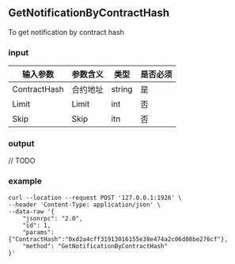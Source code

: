 ## GetNotificationByContractHash

To get notification by contract hash

### input

| 输入参数         | 参数含义       | 类型    | 是否必须  |
| ---------------- | -------------- | ------- |------   |
| ContractHash    | 合约地址       | string  | 是|
| Limit     | Limit         | int  |否  |
| Skip |Skip | itn |否 |

### output

// TODO

### example
```
curl --location --request POST '127.0.0.1:1926' \
--header 'Content-Type: application/json' \
--data-raw '{
    "jsonrpc": "2.0",
    "id": 1,
    "params": {"ContractHash":"0xd2a4cff31913016155e38e474a2c06d08be276cf"},
    "method": "GetNotificationByContractHash"
}'
```

